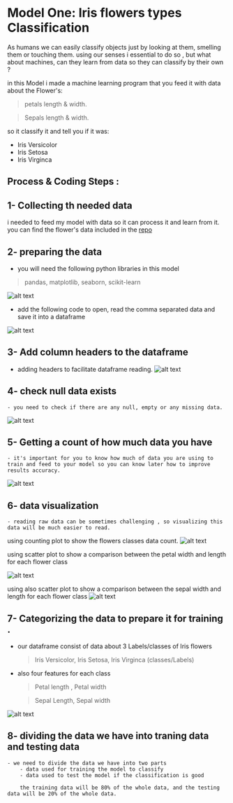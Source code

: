 # Model One: Iris flowers types Classification

As humans we can easily classify objects just by looking at them, smelling them or touching them. using our senses i essential to do so , but what about machines, can they learn from data so they can classify by their own ?

in this Model i made a machine learning program that you feed it with data about the Flower's:
> petals length & width.

> Sepals length & width.

so it classify it and tell you if it was:
- Iris Versicolor
- Iris Setosa
- Iris Virginca

## Process & Coding Steps :

## 1- Collecting th needed data 
i needed to feed my model with data so it can process it and learn from it.
you can find the flower's data included in the [repo](https://github.com/AnanSoli/)

## 2- preparing the data
 - you will need the following python libraries in this model

> pandas, matplotlib, seaborn, scikit-learn

![alt text](screenshots/import.PNG)

 - add the following code to open, read the comma separated data and save it into a dataframe

![alt text](screenshots/iris-2.PNG)

## 3- Add column headers to the dataframe
 - adding headers to facilitate dataframe reading.
![alt text](screenshots/iris-3.PNG)

## 4- check null data exists
    - you need to check if there are any null, empty or any missing data.

![alt text](screenshots/iris-4-empty-values.PNG)

## 5- Getting a count of how much data you have
    - it's important for you to know how much of data you are using to train and feed to your model so you can know later how to improve results accuracy.

![alt text](screenshots/iris-5-class-numbers.PNG)

## 6- data visualization
    - reading raw data can be sometimes challenging , so visualizing this data will be much easier to read.

using counting plot to show the flowers classes data count.
![alt text](screenshots/iris-6-count-graph.PNG)

using scatter plot to show a comparison between the petal width and length for each flower class

![alt text](screenshots/iris-6-scatter-graph.PNG)

using also scatter plot to show a comparison between the sepal width and length for each flower class
![alt text](screenshots/iris-6-scatter-sepal-graph.PNG)

## 7- Categorizing the data to prepare it for training .
- our dataframe consist of data about 3 Labels/classes of Iris flowers 
    > Iris Versicolor, Iris Setosa, Iris Virginca  (classes/Labels)

- also four features for each class 
    > Petal length , Petal width

    >Sepal Length, Sepal width

![alt text](<screenshots/7- classes & features.PNG>)

## 8- dividing the data we have into traning data and testing data
    - we need to divide the data we have into two parts 
        - data used for training the model to classify
        - data used to test the model if the classification is good

        the training data will be 80% of the whole data, and the testing data will be 20% of the whole data.

    